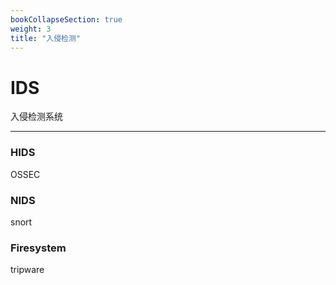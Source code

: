 ```yaml
---
bookCollapseSection: true
weight: 3
title: "入侵检测"
---
```


# IDS

入侵检测系统

***

### HIDS

OSSEC

### NIDS

snort

### Firesystem

tripware